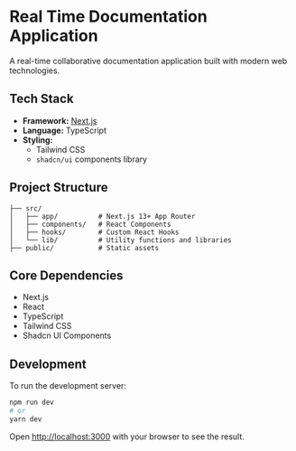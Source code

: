 # Real Time Documentation Application

A real-time collaborative documentation application built with modern web technologies.

## Tech Stack

- **Framework:** [Next.js](https://nextjs.org/)
- **Language:** TypeScript
- **Styling:** 
  - Tailwind CSS
  - `shadcn/ui` components library

## Project Structure

```
├── src/
│   ├── app/          # Next.js 13+ App Router
│   ├── components/   # React Components
│   ├── hooks/        # Custom React Hooks
│   └── lib/          # Utility functions and libraries
├── public/           # Static assets
```

## Core Dependencies

- Next.js
- React
- TypeScript
- Tailwind CSS
- Shadcn UI Components

## Development

To run the development server:

```bash
npm run dev
# or
yarn dev
```

Open [http://localhost:3000](http://localhost:3000) with your browser to see the result.